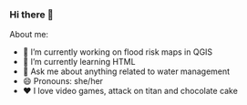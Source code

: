 ### Hi there 👋

<!--
**caleena-kdy/caleena-kdy** is a ✨ _special_ ✨ repository because its `README.md` (this file) appears on your GitHub profile.

Here are some ideas to get you started:
-->
About me:
- 🔭 I’m currently working on flood risk maps in QGIS
- 🌱 I’m currently learning HTML
- 💬 Ask me about anything related to water management
- 😄 Pronouns: she/her
- ❤️ I love video games, attack on titan and chocolate cake

